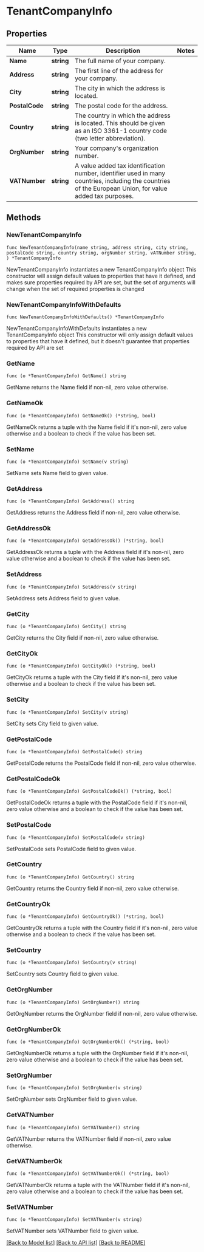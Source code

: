# TenantCompanyInfo

## Properties

Name | Type | Description | Notes
------------ | ------------- | ------------- | -------------
**Name** | **string** | The full name of your company. | 
**Address** | **string** | The first line of the address for your company. | 
**City** | **string** | The city in which the address is located. | 
**PostalCode** | **string** | The postal code for the address. | 
**Country** | **string** | The country in which the address is located. This should be given as an ISO 3361-1 country code (two letter abbreviation). | 
**OrgNumber** | **string** | Your company&#39;s organization number. | 
**VATNumber** | **string** | A value added tax identification number, identifier used in many countries, including the countries of the European Union, for value added tax purposes. | 

## Methods

### NewTenantCompanyInfo

`func NewTenantCompanyInfo(name string, address string, city string, postalCode string, country string, orgNumber string, vATNumber string, ) *TenantCompanyInfo`

NewTenantCompanyInfo instantiates a new TenantCompanyInfo object
This constructor will assign default values to properties that have it defined,
and makes sure properties required by API are set, but the set of arguments
will change when the set of required properties is changed

### NewTenantCompanyInfoWithDefaults

`func NewTenantCompanyInfoWithDefaults() *TenantCompanyInfo`

NewTenantCompanyInfoWithDefaults instantiates a new TenantCompanyInfo object
This constructor will only assign default values to properties that have it defined,
but it doesn't guarantee that properties required by API are set

### GetName

`func (o *TenantCompanyInfo) GetName() string`

GetName returns the Name field if non-nil, zero value otherwise.

### GetNameOk

`func (o *TenantCompanyInfo) GetNameOk() (*string, bool)`

GetNameOk returns a tuple with the Name field if it's non-nil, zero value otherwise
and a boolean to check if the value has been set.

### SetName

`func (o *TenantCompanyInfo) SetName(v string)`

SetName sets Name field to given value.


### GetAddress

`func (o *TenantCompanyInfo) GetAddress() string`

GetAddress returns the Address field if non-nil, zero value otherwise.

### GetAddressOk

`func (o *TenantCompanyInfo) GetAddressOk() (*string, bool)`

GetAddressOk returns a tuple with the Address field if it's non-nil, zero value otherwise
and a boolean to check if the value has been set.

### SetAddress

`func (o *TenantCompanyInfo) SetAddress(v string)`

SetAddress sets Address field to given value.


### GetCity

`func (o *TenantCompanyInfo) GetCity() string`

GetCity returns the City field if non-nil, zero value otherwise.

### GetCityOk

`func (o *TenantCompanyInfo) GetCityOk() (*string, bool)`

GetCityOk returns a tuple with the City field if it's non-nil, zero value otherwise
and a boolean to check if the value has been set.

### SetCity

`func (o *TenantCompanyInfo) SetCity(v string)`

SetCity sets City field to given value.


### GetPostalCode

`func (o *TenantCompanyInfo) GetPostalCode() string`

GetPostalCode returns the PostalCode field if non-nil, zero value otherwise.

### GetPostalCodeOk

`func (o *TenantCompanyInfo) GetPostalCodeOk() (*string, bool)`

GetPostalCodeOk returns a tuple with the PostalCode field if it's non-nil, zero value otherwise
and a boolean to check if the value has been set.

### SetPostalCode

`func (o *TenantCompanyInfo) SetPostalCode(v string)`

SetPostalCode sets PostalCode field to given value.


### GetCountry

`func (o *TenantCompanyInfo) GetCountry() string`

GetCountry returns the Country field if non-nil, zero value otherwise.

### GetCountryOk

`func (o *TenantCompanyInfo) GetCountryOk() (*string, bool)`

GetCountryOk returns a tuple with the Country field if it's non-nil, zero value otherwise
and a boolean to check if the value has been set.

### SetCountry

`func (o *TenantCompanyInfo) SetCountry(v string)`

SetCountry sets Country field to given value.


### GetOrgNumber

`func (o *TenantCompanyInfo) GetOrgNumber() string`

GetOrgNumber returns the OrgNumber field if non-nil, zero value otherwise.

### GetOrgNumberOk

`func (o *TenantCompanyInfo) GetOrgNumberOk() (*string, bool)`

GetOrgNumberOk returns a tuple with the OrgNumber field if it's non-nil, zero value otherwise
and a boolean to check if the value has been set.

### SetOrgNumber

`func (o *TenantCompanyInfo) SetOrgNumber(v string)`

SetOrgNumber sets OrgNumber field to given value.


### GetVATNumber

`func (o *TenantCompanyInfo) GetVATNumber() string`

GetVATNumber returns the VATNumber field if non-nil, zero value otherwise.

### GetVATNumberOk

`func (o *TenantCompanyInfo) GetVATNumberOk() (*string, bool)`

GetVATNumberOk returns a tuple with the VATNumber field if it's non-nil, zero value otherwise
and a boolean to check if the value has been set.

### SetVATNumber

`func (o *TenantCompanyInfo) SetVATNumber(v string)`

SetVATNumber sets VATNumber field to given value.



[[Back to Model list]](../README.md#documentation-for-models) [[Back to API list]](../README.md#documentation-for-api-endpoints) [[Back to README]](../README.md)


